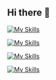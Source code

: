 ## Hi there 👋
[![My Skills](https://skillicons.dev/icons?i=java,gradle,nodejs,express&theme=light)](https://skillicons.dev)

[![My Skills](https://skillicons.dev/icons?i=html,js,bootstrap)](https://skillicons.dev)

[![My Skills](https://skillicons.dev/icons?i=git,github,gitlab&theme=light)](https://skillicons.dev)

[![My Skills](https://skillicons.dev/icons?i=idea,eclipse&theme=light)](https://skillicons.dev)
<!--
**smoo1203/smoo1203** is a ✨ _special_ ✨ repository because its `README.md` (this file) appears on your GitHub profile.

Here are some ideas to get you started:

- 🔭 I’m currently working on ...
- 🌱 I’m currently learning ...
- 👯 I’m looking to collaborate on ...
- 🤔 I’m looking for help with ...
- 💬 Ask me about ...
- 📫 How to reach me: ...
- 😄 Pronouns: ...
- ⚡ Fun fact: ...
-->
